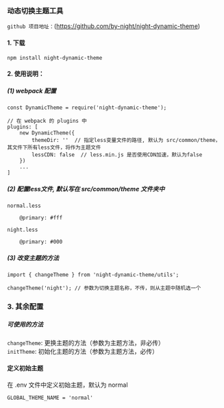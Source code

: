 ### 动态切换主题工具
`github 项目地址：`(https://github.com/by-night/night-dynamic-theme)  
#### 1. 下载  
```
npm install night-dynamic-theme
```
#### 2. 使用说明：
##### (1) webpack 配置
```
const DynamicTheme = require('night-dynamic-theme');

// 在 webpack 的 plugins 中 
plugins: [
    new DynamicTheme({
        themeDir: ''  // 指定less变量文件的路径, 默认为 src/common/theme，其文件下所有less文件，将作为主题文件
        lessCDN: false  // less.min.js 是否使用CDN加速，默认为false
    })
    ...
]
```
##### (2) 配置less文件, 默认写在 src/common/theme 文件夹中
`normal.less`
```
    @primary: #fff
```
`night.less`

```
    @primary: #000
```
##### (3) 改变主题的方法
```
import { changeTheme } from 'night-dynamic-theme/utils';

changeTheme('night'); // 参数为切换主题名称，不传，则从主题中随机选一个
```
### 3. 其余配置
##### 可使用的方法
`changeTheme`: 更换主题的方法（参数为主题方法，非必传）  
`initTheme`: 初始化主题的方法（参数为主题方法，必传）
#### 定义初始主题
在 .env 文件中定义初始主题，默认为 normal
```
GLOBAL_THEME_NAME = 'normal'
```